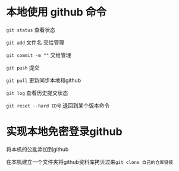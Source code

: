 # 本地使用 github 命令

`git status` 查看状态

`git add` 文件名  交给管理

`git commit -m ""`  交给管理

`git push` 提交

`git pull` 更新同步本地和github

`git log` 查看历史提交状态

`git reset --hard ID号` 退回到某个版本命令

# 实现本地免密登录github

将本机的公匙添加到github

在本机建立一个文件夹将github资料库拷贝过来`git clone 自己的仓库链接`